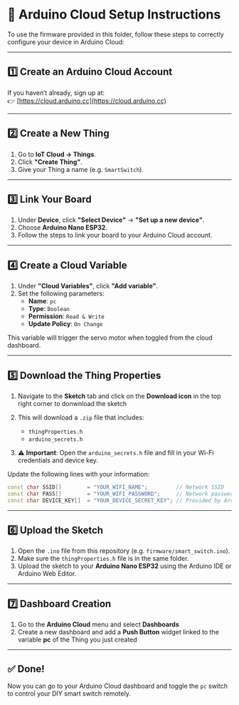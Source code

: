 # 🔧 Arduino Cloud Setup Instructions

To use the firmware provided in this folder, follow these steps to correctly configure your device in Arduino Cloud:

---

## 1️⃣ Create an Arduino Cloud Account
If you haven’t already, sign up at:  
👉 [https://cloud.arduino.cc](https://cloud.arduino.cc)

---

## 2️⃣ Create a New Thing

1. Go to **IoT Cloud → Things**.
2. Click **"Create Thing"**.
3. Give your Thing a name (e.g. `SmartSwitch`).

---

## 3️⃣ Link Your Board

1. Under **Device**, click **"Select Device"** → **"Set up a new device"**.
2. Choose **Arduino Nano ESP32**.
3. Follow the steps to link your board to your Arduino Cloud account.

---

## 4️⃣ Create a Cloud Variable

1. Under **"Cloud Variables"**, click **"Add variable"**.
2. Set the following parameters:
   - **Name**: `pc`
   - **Type**: `Boolean`
   - **Permission**: `Read & Write`
   - **Update Policy**: `On Change`

This variable will trigger the servo motor when toggled from the cloud dashboard.

---

## 5️⃣ Download the Thing Properties

1. Navigate to the **Sketch** tab and click on the **Download icon** in the top right corner to donwnload the sketch
2. This will download a `.zip` file that includes:
   - `thingProperties.h`
   - `arduino_secrets.h`

3. ⚠️ **Important**: Open the `arduino_secrets.h` file and fill in your Wi-Fi credentials and device key.

Update the following lines with your information:

```cpp
const char SSID[]        = "YOUR_WIFI_NAME";         // Network SSID
const char PASS[]        = "YOUR_WIFI_PASSWORD";     // Network password
const char DEVICE_KEY[]  = "YOUR_DEVICE_SECRET_KEY"; // Provided by Arduino Cloud when a new IoT board is registered
```

---

## 6️⃣ Upload the Sketch

1. Open the `.ino` file from this repository (e.g. `firmware/smart_switch.ino`).
2. Make sure the `thingProperties.h` file is in the same folder.
3. Upload the sketch to your **Arduino Nano ESP32** using the Arduino IDE or Arduino Web Editor.

---

## 7️⃣ Dashboard Creation

1. Go to the **Arduino Cloud** menu and select **Dashboards**
2. Create a new dashboard and add a **Push Button** widget linked to the variable **pc** of the Thing you just created

---


## ✅ Done!

Now you can go to your Arduino Cloud dashboard and toggle the `pc` switch to control your DIY smart switch remotely.
